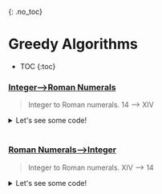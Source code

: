 {: .no_toc}
# Greedy Algorithms

- TOC
{:toc}

### [Integer-->Roman Numerals](https://leetcode.com/problems/integer-to-roman/)

> Integer to Roman numerals. 14 --> XIV

<details><summary markdown="span">Let's see some code!</summary>

```python
class Solution:
    def intToRoman(self, num: int) -> str:
        d ={'I': 1, 'V': 5, 'X': 10, 'L': 50, 'C': 100, 'D': 500, 'M': 1000 }
        d['IV'] = d['V']- d['I'] #4 
        d['IX'] = d['X']- d['I'] #9
        d['XL'] = d['L']- d['X'] #40
        d['XC'] = d['C']- d['X'] #90  
        d['CD'] = d['D']- d['C'] #400
        d['CM'] = d['M']- d['C'] #900    
        
        h = {v: k for k, v in d.items()}
        h = dict(sorted(h.items(), key=lambda item: item[0], reverse=True))
        
        #Flip above to:
        # {1000: 'M', 900: 'CM', 500: 'D', 400: 'CD', 100: 'C', 90: 'XC', 50: 'L', 40: 'XL', 10: 'X', 9: 'IX', 5: 'V', 4: 'IV', 1: 'I'}
        
        res = ""        
        for k,v in h.items():
            res += (num//k) * v
            num %= k
        
        return res
```

</details>
<BR>

### [Roman Numerals-->Integer](https://leetcode.com/problems/roman-to-integer/)

> Integer to Roman numerals. XIV --> 14

<details><summary markdown="span">Let's see some code!</summary>

```python
class Solution:
    def romanToInt(self, word: str) -> int:
        
        d ={'I': 1, 'V': 5, 'X': 10, 'L': 50, 'C': 100, 'D': 500, 'M': 1000 }
        d['IV'] = d['V']- d['I'] #4 
        d['IX'] = d['X']- d['I'] #9
        d['XL'] = d['L']- d['X'] #40
        d['XC'] = d['C']- d['X'] #90  
        d['CD'] = d['D']- d['C'] #400
        d['CM'] = d['M']- d['C'] #900          
        
        total = 0
        for i in range(len(word)):
            if i != len(word)-1 and str(word[i]+word[i+1]) in d:
                total += d[str(word[i]+word[i+1])]
                i+=2
            else:
                total += d[str(word[i])]
                i+=1
        
        return total
```

</details>
<BR>
